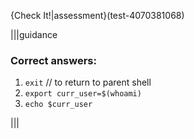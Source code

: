 {Check It!|assessment}(test-4070381068)

|||guidance
### Correct answers:
1. `exit` // to return to parent shell
1. `export curr_user=$(whoami)`
1. `echo $curr_user`

|||